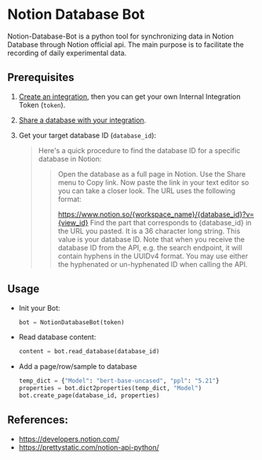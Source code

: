 # Notion Database Bot

Notion-Database-Bot is a python tool for synchronizing data in Notion Database through Notion official api. The main purpose is to facilitate the recording of daily experimental data.

## Prerequisites

1. [Create an integration](https://developers.notion.com/docs/getting-started#step-1-create-an-integration), then you can get your own Internal Integration Token (`token`).

2. [Share a database with your integration](https://developers.notion.com/docs/getting-started#step-2-share-a-database-with-your-integration).

3. Get your target database ID (`database_id`):
   > Here's a quick procedure to find the database ID for a specific database in Notion:
   >
   >> Open the database as a full page in Notion. Use the Share menu to Copy link. Now paste the link in your text editor so you can take a closer look. The URL uses the following format:
   >>
   >> https://www.notion.so/{workspace_name}/{database_id}?v={view_id}
   >> Find the part that corresponds to {database_id} in the URL you pasted. It is a 36 character long string. This value is your database ID.
   >> Note that when you receive the database ID from the API, e.g. the search endpoint, it will contain hyphens in the UUIDv4 format. You may use either the hyphenated or un-hyphenated ID when calling the API.

## Usage

- Init your Bot:
  ```python
  bot = NotionDatabaseBot(token)
  ```

- Read database content:
  ```python
  content = bot.read_database(database_id)
  ```

- Add a page/row/sample to database
  ```python
  temp_dict = {"Model": "bert-base-uncased", "ppl": "5.21"}
  properties = bot.dict2properties(temp_dict, "Model")
  bot.create_page(database_id, properties)
  ```

## References:
- https://developers.notion.com/
- https://prettystatic.com/notion-api-python/